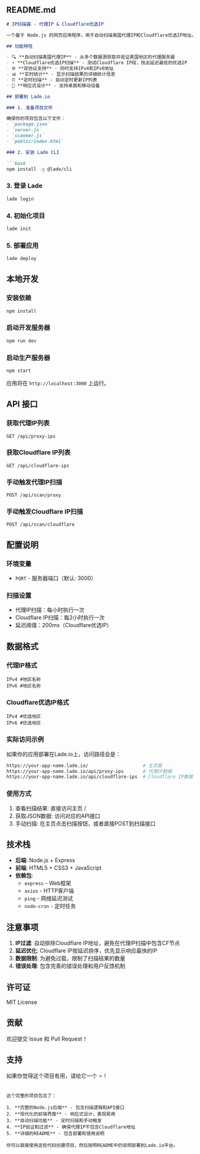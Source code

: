## README.md
```markdown
# IP扫描器 - 代理IP & Cloudflare优选IP

一个基于 Node.js 的网页应用程序，用于自动扫描美国代理IP和Cloudflare优选IP地址。

## 功能特性

- 🔍 **自动扫描美国代理IP** - 从多个数据源获取并验证美国地区的代理服务器
- ⚡ **Cloudflare优选IP扫描** - 测试Cloudflare IP段，找出延迟最低的优选IP
- 🌐 **双协议支持** - 同时支持IPv4和IPv6地址
- 📊 **实时统计** - 显示扫描结果的详细统计信息
- ⏰ **定时扫描** - 自动定时更新IP列表
- 📱 **响应式设计** - 支持桌面和移动设备

## 部署到 Lade.io

### 1. 准备项目文件

确保你的项目包含以下文件：
- `package.json`
- `server.js`
- `scanner.js`
- `public/index.html`

### 2. 安装 Lade CLI

```bash
npm install -g @lade/cli
```

### 3. 登录 Lade

```bash
lade login
```

### 4. 初始化项目

```bash
lade init
```

### 5. 部署应用

```bash
lade deploy
```

## 本地开发

### 安装依赖

```bash
npm install
```

### 启动开发服务器

```bash
npm run dev
```

### 启动生产服务器

```bash
npm start
```

应用将在 `http://localhost:3000` 上运行。

## API 接口

### 获取代理IP列表
```
GET /api/proxy-ips
```

### 获取Cloudflare IP列表
```
GET /api/cloudflare-ips
```

### 手动触发代理IP扫描
```
POST /api/scan/proxy
```

### 手动触发Cloudflare IP扫描
```
POST /api/scan/cloudflare
```

## 配置说明

### 环境变量

- `PORT` - 服务器端口（默认: 3000）

### 扫描设置

- 代理IP扫描：每小时执行一次
- Cloudflare IP扫描：每2小时执行一次
- 延迟阈值：200ms（Cloudflare优选IP）

## 数据格式

### 代理IP格式
```
IPv4 #地区名称
IPv6 #地区名称
```

### Cloudflare优选IP格式
```
IPv4 #优选地区
IPv6 #优选地区
```

### 实际访问示例
如果你的应用部署在Lade.io上，访问路径会是：

```bash
https://your-app-name.lade.io/                    # 主页面
https://your-app-name.lade.io/api/proxy-ips       # 代理IP数据
https://your-app-name.lade.io/api/cloudflare-ips  # Cloudflare IP数据
```

### 使用方式
1. 查看扫描结果: 直接访问主页 /
2. 获取JSON数据: 访问对应的API接口
3. 手动扫描: 在主页点击扫描按钮，或者直接POST到扫描接口

## 技术栈

- **后端**: Node.js + Express
- **前端**: HTML5 + CSS3 + JavaScript
- **依赖包**:
  - `express` - Web框架
  - `axios` - HTTP客户端
  - `ping` - 网络延迟测试
  - `node-cron` - 定时任务

## 注意事项

1. **IP过滤**: 自动排除Cloudflare IP地址，避免在代理IP扫描中包含CF节点
2. **延迟优化**: Cloudflare IP按延迟排序，优先显示响应最快的IP
3. **数据限制**: 为避免过载，限制了扫描结果的数量
4. **错误处理**: 包含完善的错误处理和用户反馈机制

## 许可证

MIT License

## 贡献

欢迎提交 Issue 和 Pull Request！

## 支持

如果你觉得这个项目有用，请给它一个 ⭐️！
```

这个完整的项目包含了：

1. **完整的Node.js后端** - 包含扫描逻辑和API接口
2. **现代化的前端界面** - 响应式设计，美观易用
3. **自动扫描功能** - 定时扫描和手动触发
4. **IP验证和过滤** - 确保代理IP不包含Cloudflare地址
5. **详细的README** - 包含部署和使用说明

你可以直接使用这些代码创建项目，然后按照README中的说明部署到Lade.io平台。
